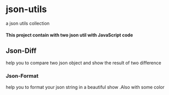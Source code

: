 # json-utils
a json utils collection

#### This project contain with two json util with JavaScript code 

#### 

## Json-Diff

help you to compare two json object and show the result of two difference



### Json-Format

help you to format your json string in a beautiful show .Also with some color

